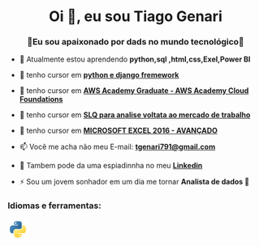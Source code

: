 <h1 align="center">Oi 👋, eu sou Tiago Genari</h1>
<h3 align="center">🎲Eu sou apaixonado por dads no mundo tecnológico🎲</h3>

- 🌱 Atualmente estou aprendendo **python,sql ,html,css,Exel,Power BI**

- 📜 tenho cursor em [**python e django fremework**](www.udemy.com/certificate/UC-db3633c7-8c5e-41cb-9e44-f65884863ed2/)
- 📜 tenho cursor em [**AWS Academy Graduate - AWS Academy Cloud Foundations**]([www.udemy.com/certificate/UC-db3633c7-8c5e-41cb-9e44-f65884863ed2/](https://www.credly.com/badges/5dd2f652-d8f8-418f-b786-5694ab0a5236/linked_in_profile))
- 📜 tenho cursor em [**SLQ para analise voltata ao mercado de trabalho**]([[www.udemy.com/certificate/UC-db3633c7-8c5e-41cb-9e44-f65884863ed2/](https://www.credly.com/badges/5dd2f652-d8f8-418f-b786-5694ab0a5236/linked_in_profile)](https://www.udemy.com/certificate/UC-a12ba732-66db-4188-872a-a70f6b2a7a5d/))
- 📜 tenho cursor em [**MICROSOFT EXCEL 2016 - AVANÇADO**]([www.udemy.com/certificate/UC-db3633c7-8c5e-41cb-9e44-f65884863ed2/](https://lms.ev.org.br/mpls/Web/Lms/Student/PrintCertificateContent.aspx?6LySc8Vp4h51IOJOKRAB2bPIEgQWKSfu))

- 📫 Você me acha não meu E-mail: **tgenari791@gmail.com**

- 🔎 Tambem pode da uma espiadinnha no meu [**Linkedin**](https://www.linkedin.com/in/tiago-genari)

- ⚡ Sou um jovem sonhador em um dia me tornar **Analista de dados 🎲**

<h3 align="left">Idiomas e ferramentas:</h3>
<p align="left" > 
<a href="https://www.python.org" target=" _blank" rel="noreferrer"> <img src="https://raw.githubusercontent.com/devicons/devicon/master/icons/python/python-original.svg" alt="python" width="40" altura ="40"/> </a> </p>


